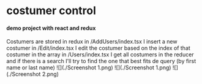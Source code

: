 # costumer control
#### demo project with  react and redux

Costumers are stored in redux
in /AddUsers/index.tsx I insert a new costumer
in /Edit/index.tsx I edit the costumer based on the index of that costumer in the array
in /Users/index.tsx I get all costumers in the reducer and if there is a search I'll try to find the one that best fits de query (by first name or last name)
![](./Screenshot 1.png)
![](./Screenshot 1.png)
![](./Screenshot 2.png)
